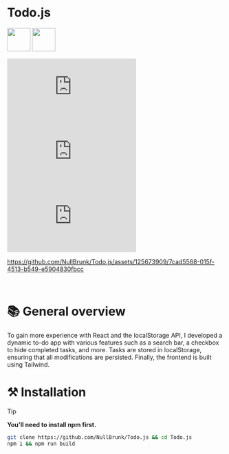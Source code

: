 # Todo.js  



<img width="54" src="https://github.com/user-attachments/assets/168508c3-aa65-47e9-83fb-54a2b73216b7">
<img width="54" src="https://github.com/user-attachments/assets/0fbab25d-8122-4913-b780-9757d9fad54e">
  
<br/> 

![GitHub top language](https://img.shields.io/github/languages/top/NullBrunk/Todo.js?style=for-the-badge)
![GitHub commit activity](https://img.shields.io/github/commit-activity/m/NullBrunk/Todo.js?style=for-the-badge)
![repo size](https://img.shields.io/github/repo-size/NullBrunk/Todo.js?style=for-the-badge)

</div>



https://github.com/NullBrunk/Todo.js/assets/125673909/7cad5568-015f-4513-b549-e5904830fbcc



<br>

# 📚 General overview

To gain more experience with React and the localStorage API, I developed a dynamic to-do app with various features such as a search bar, a checkbox to hide completed tasks, and more. Tasks are stored in localStorage, ensuring that all modifications are persisted. Finally, the frontend is built using Tailwind.

# ⚒️ Installation

> [!TIP]
> **You'll need to install npm first.**

```bash
git clone https://github.com/NullBrunk/Todo.js && cd Todo.js
npm i && npm run build
```


